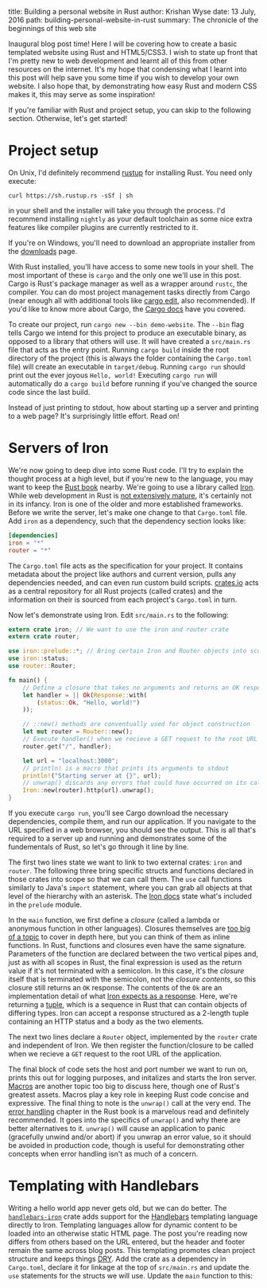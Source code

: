 title: Building a personal website in Rust
author: Krishan Wyse
date: 13 July, 2016
path: building-personal-website-in-rust
summary: The chronicle of the beginnings of this web site

Inaugural blog post time! Here I will be covering how to create a basic templated website using Rust and HTML5/CSS3. I wish to state up front that I'm pretty new to web development and learnt all of this from other resources on the internet. It's my hope that condensing what I learnt into this post will help save you some time if you wish to develop your own website. I also hope that, by demonstrating how easy Rust and modern CSS makes it, this may serve as some inspiration!

If you're familiar with Rust and project setup, you can skip to the following section. Otherwise, let's get started!

# Project setup

On Unix, I'd definitely recommend [rustup](https://www.rustup.rs/) for installing Rust. You need only execute:

```shell
curl https://sh.rustup.rs -sSf | sh
```

in your shell and the installer will take you through the process. I'd recommend installing `nightly` as your default toolchain as some nice extra features like compiler plugins are currently restricted to it. 

If you're on Windows, you'll need to download an appropriate installer from the [downloads](https://www.rust-lang.org/en-US/downloads.html) page.

With Rust installed, you'll have access to some new tools in your shell. The most important of these is `cargo` and the only one we'll use in this post. Cargo is Rust's package manager as well as a wrapper around `rustc`, the compiler. You can do most project management tasks directly from Cargo (near enough all with additional tools like [cargo edit](https://github.com/killercup/cargo-edit), also recommended). If you'd like to know more about Cargo, the [Cargo docs](http://doc.crates.io/guide.html) have you covered.

To create our project, run `cargo new --bin demo-website`. The `--bin` flag tells Cargo we intend for this project to produce an executable binary, as opposed to a library that others will use. It will have created a `src/main.rs` file that acts as the entry point. Running `cargo build` inside the root directory of the project (this is always the folder containing the `Cargo.toml` file) will create an executable in `target/debug`. Running `cargo run` should print out the ever joyous `Hello, world!` Executing `cargo run` will automatically do a `cargo build` before running if you've changed the source code since the last build.

Instead of just printing to stdout, how about starting up a server and printing to a web page? It's surprisingly little effort. Read on!

# Servers of Iron

We're now going to deep dive into some Rust code. I'll try to explain the thought process at a high level, but if you're new to the language, you may want to keep the [Rust book](https://doc.rust-lang.org/book/) nearby. We're going to use a library called [Iron](https://crates.io/crates/iron). While web development in Rust is [not extensively mature](http://www.arewewebyet.org/), it's certainly not in its infancy. Iron is one of the older and more established frameworks. Before we write the server, let's make one change to that `Cargo.toml` file. Add `iron` as a dependency, such that the dependency section looks like:

```toml
[dependencies]
iron = "*"
router = "*"
```

The `Cargo.toml` file acts as the specification for your project. It contains metadata about the project like authors and current version, pulls any dependencies needed, and can even run custom build scripts. [crates.io](https://crates.io/) acts as a central repository for all Rust projects (called crates) and the information on their is sourced from each project's `Cargo.toml` in turn.

Now let's demonstrate using Iron. Edit `src/main.rs` to the following:

```rust
extern crate iron; // We want to use the iron and router crate
extern crate router;

use iron::prelude::*; // Bring certain Iron and Router objects into scope
use iron::status;
use router::Router;

fn main() {
    // Define a closure that takes no arguments and returns an OK response
    let handler = || Ok(Response::with(
        (status::Ok, "Hello, world!")
    ));

    // ::new() methods are conventually used for object construction
    let mut router = Router::new();
    // Execute handler() when we recieve a GET request to the root URL
    router.get("/", handler);

    let url = "localhost:3000";
    // println! is a macro that prints its arguments to stdout
    println!("Starting server at {}", url);
    // unwrap() discards any errors that could have occurred on its callee
    Iron::new(router).http(url).unwrap();
}
```

If you execute `cargo run`, you'll see Cargo download the necessary dependencies, compile them, and run our application. If you navigate to the URL specified in a web browser, you should see the output. This is all that's required to a server up and running and demonstrates some of the fundementals of Rust, so let's go through it line by line.

The first two lines state we want to link to two external crates: `iron` and `router`. The following three bring specific structs and functions declared in those crates into scope so that we can call them. The `use` call functions similarly to Java's `import` statement, where you can grab all objects at that level of the hierarchy with an asterisk. The [Iron docs](http://ironframework.io/doc/iron/prelude/index.html) state what's included in the `prelude` module.

In the `main` function, we first define a *closure* (called a lambda or anonymous function in other languages). Closures themselves are [too big of a topic](https://doc.rust-lang.org/book/closures.html) to cover in depth here, but you can think of them as inline functions. In Rust, functions and closures even have the same signature. Parameters of the function are declared between the two vertical pipes and, just as with all scopes in Rust, the final expression is used as the return value if it's not terminated with a semicolon. In this case, it's the *closure* itself that is terminated with the semicolon, not the *closure contents*, so this closure still returns an `OK` response. The contents of the `Ok` are an implementation detail of what [Iron expects as a response](http://ironframework.io/doc/iron/response/struct.Response.html). Here, we're returning a [tuple](https://doc.rust-lang.org/std/primitive.tuple.html), which is a sequence in Rust that can contain objects of differing types. Iron can accept a response structured as a 2-length tuple containing an HTTP status and a body as the two elements.

The next two lines declare a `Router` object, implemented by the `router` crate and independent of Iron. We then register the function/closure to be called when we recieve a `GET` request to the root URL of the application.

The final block of code sets the host and port number we want to run on, prints this out for logging purposes, and initalizes and starts the Iron server. [Macros](https://doc.rust-lang.org/book/macros.html) are another topic too big to discuss here, though one of Rust's greatest assets. Macros play a key role in keeping Rust code concise and expressive. The final thing to note is the `unwrap()` call at the very end. The [error handling](https://doc.rust-lang.org/book/error-handling.html) chapter in the Rust book is a marvelous read and definitely recommended. It goes into the specifics of `unwrap()` and why there are better alternatives to it. `unwrap()` will cause an application to panic (gracefully unwind and/or abort) if you unwrap an error value, so it should be avoided in production code, though is useful for demonstrating other concepts when error handling isn't as much of a concern.

# Templating with Handlebars

Writing a hello world app never gets old, but we can do better. The [`handlebars-iron`](https://crates.io/crates/handlebars-iron) crate adds support for the [Handlebars](http://handlebarsjs.com/) templating language directly to Iron. Templating languages allow for dynamic content to be loaded into an otherwise static HTML page. The post you're reading now differs from others based on the URL entered, but the header and footer remain the same across blog posts. This templating promotes clean project structure and keeps things [DRY](https://en.wikipedia.org/wiki/Don%27t_repeat_yourself). Add the crate as a dependency in `Cargo.toml`, declare it for linkage at the top of `src/main.rs` and update the `use` statements for the structs we will use. Update the `main` function to this:
